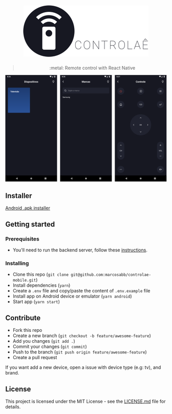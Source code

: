 <h1 align="center">
  <img src=".github/controlae.svg" alt="Controlaê">
</h1>

<blockquote align="center">:metal: Remote control with React Native</blockquote>

<p align="center">
  <img src=".github/screens.png" alt="Controlaê screens">
</p>

## Installer

[Android .apk installer](https://drive.google.com/file/d/1JUbOTScBqDVceQ14-X-BXwYCJ6ocpjSP/view?usp=sharing)

## Getting started

### Prerequisites

- You'll need to run the backend server, follow these [instructions](https://github.com/marcosabb/controlae-backend#getting-started).

### Installing

- Clone this repo (`git clone git@github.com:marcosabb/controlae-mobile.git`)
- Install dependencies (`yarn`)
- Create a `.env` file and copy/paste the content of `.env.example` file
- Install app on Android device or emulator (`yarn android`)
- Start app (`yarn start`)

## Contribute

- Fork this repo
- Create a new branch (`git checkout -b feature/awesome-feature`)
- Add you changes (`git add .`)
- Commit your changes (`git commit`)
- Push to the branch (`git push origin feature/awesome-feature`)
- Create a pull request

If you want add a new device, open a issue with device type (e.g: tv), and brand.

## License

This project is licensed under the MIT License - see the [LICENSE.md](LICENSE.md) file for details.

